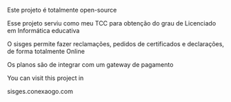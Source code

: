 Este projeto é totalmente open-source


Esse projeto serviu como meu TCC  para obtenção do grau de Licenciado em Informática educativa

O sisges permite fazer reclamações, pedidos de certificados e declarações, de forma totalmente Online

Os planos são de integrar com um gateway de pagamento

You can visit this project in 

sisges.conexaogo.com

